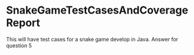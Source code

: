 # SnakeGameTestCasesAndCoverageReport
This will have test cases for a snake game develop in Java. 
Answer for question 5 
